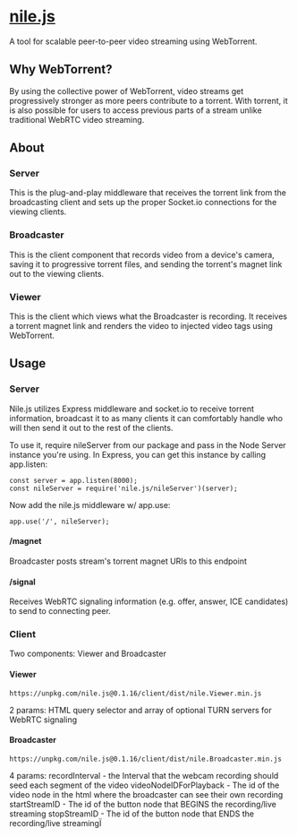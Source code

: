 # [nile.js][website]
A tool for scalable peer-to-peer video streaming using WebTorrent.

## Why WebTorrent?
By using the collective power of WebTorrent, video streams get progressively stronger as more peers contribute to a torrent. With torrent, it is also possible for users to access previous parts of a stream unlike traditional WebRTC video streaming.

## About
### Server
This is the plug-and-play middleware that receives the torrent link from the broadcasting client and sets up the proper Socket.io connections for the viewing clients.

### Broadcaster
This is the client component that records video from a device's camera, saving it to progressive torrent files, and sending the torrent's magnet link out to the viewing clients.

### Viewer
This is the client which views what the Broadcaster is recording. It receives a torrent magnet link and renders the video to injected video tags using WebTorrent.

## Usage
### Server
Nile.js utilizes Express middleware and socket.io to receive torrent information, broadcast it to as many clients it can comfortably handle who will then send it out to the rest of the clients.

To use it, require nileServer from our package and pass in the Node Server instance you're using. In Express, you can get this instance by calling app.listen:
```
const server = app.listen(8000);
const nileServer = require('nile.js/nileServer')(server);
```

Now add the nile.js middleware w/ app.use:
```
app.use('/', nileServer);
```
#### /magnet
Broadcaster posts stream's torrent magnet URIs to this endpoint

#### /signal
Receives WebRTC signaling information (e.g. offer, answer, ICE candidates) to send to connecting peer.

### Client
Two components: Viewer and Broadcaster

#### Viewer
```
https://unpkg.com/nile.js@0.1.16/client/dist/nile.Viewer.min.js
```

2 params: HTML query selector and array of optional TURN servers for WebRTC signaling

#### Broadcaster
```
https://unpkg.com/nile.js@0.1.16/client/dist/nile.Broadcaster.min.js
```

4 params:
recordInterval - the Interval that the webcam recording should seed each segment of the video
videoNodeIDForPlayback - The id of the video node in the html where the broadcaster can see their own recording
startStreamID - The id of the button node that BEGINS the recording/live streaming
stopStreamID - The id of the button node that ENDS the recording/live streamingÏ

[website]: http://www.nilejs.com
